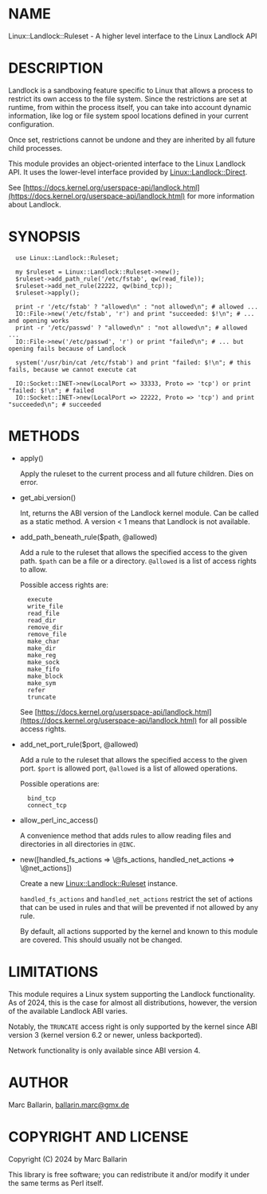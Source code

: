 # NAME

Linux::Landlock::Ruleset - A higher level interface to the Linux Landlock API

# DESCRIPTION

Landlock is a sandboxing feature specific to Linux that allows a process to
restrict its own access to the file system.
Since the restrictions are set at runtime, from within the process itself,
you can take into account dynamic information, like log or file system spool
locations defined in your current configuration.

Once set, restrictions cannot be undone and they are inherited by all future
child processes.

This module provides an object-oriented interface to the Linux Landlock API.
It uses the lower-level interface provided by [Linux::Landlock::Direct](https://metacpan.org/pod/Linux%3A%3ALandlock%3A%3ADirect).

See [https://docs.kernel.org/userspace-api/landlock.html](https://docs.kernel.org/userspace-api/landlock.html) for more information
about Landlock.

# SYNOPSIS

      use Linux::Landlock::Ruleset;

      my $ruleset = Linux::Landlock::Ruleset->new();
      $ruleset->add_path_rule('/etc/fstab', qw(read_file));
      $ruleset->add_net_rule(22222, qw(bind_tcp));
      $ruleset->apply();

      print -r '/etc/fstab' ? "allowed\n" : "not allowed\n"; # allowed ...
      IO::File->new('/etc/fstab', 'r') and print "succeeded: $!\n"; # ... and opening works
      print -r '/etc/passwd' ? "allowed\n" : "not allowed\n"; # allowed ...
      IO::File->new('/etc/passwd', 'r') or print "failed\n"; # ... but opening fails because of Landlock

      system('/usr/bin/cat /etc/fstab') and print "failed: $!\n"; # this fails, because we cannot execute cat

      IO::Socket::INET->new(LocalPort => 33333, Proto => 'tcp') or print "failed: $!\n"; # failed
      IO::Socket::INET->new(LocalPort => 22222, Proto => 'tcp') and print "succeeded\n"; # succeeded

# METHODS

- apply()

    Apply the ruleset to the current process and all future children. Dies on error.

- get\_abi\_version()

    Int, returns the ABI version of the Landlock kernel module. Can be called as a static method.
    A version < 1 means that Landlock is not available.

- add\_path\_beneath\_rule($path, @allowed)

    Add a rule to the ruleset that allows the specified access to the given path.
    `$path` can be a file or a directory. `@allowed` is a list of access rights to allow.

    Possible access rights are:

        execute
        write_file
        read_file
        read_dir
        remove_dir
        remove_file
        make_char
        make_dir
        make_reg
        make_sock
        make_fifo
        make_block
        make_sym
        refer
        truncate

    See  [https://docs.kernel.org/userspace-api/landlock.html](https://docs.kernel.org/userspace-api/landlock.html) for all possible access rights.

- add\_net\_port\_rule($port, @allowed)

    Add a rule to the ruleset that allows the specified access to the given port.
    `$port` is allowed port, `@allowed` is a list of allowed operations.

    Possible operations are:

        bind_tcp
        connect_tcp

- allow\_perl\_inc\_access()

    A convenience method that adds rules to allow reading files and directories in
    all directories in `@INC`.

- new(\[handled\_fs\_actions => \\@fs\_actions, handled\_net\_actions => \\@net\_actions\])

    Create a new [Linux::Landlock::Ruleset](https://metacpan.org/pod/Linux%3A%3ALandlock%3A%3ARuleset) instance.

    `handled_fs_actions` and `handled_net_actions` restrict the set of actions that
    can be used in rules and that will be prevented if not allowed by any rule.

    By default, all actions supported by the kernel and known to this module are covered.
    This should usually not be changed.

# LIMITATIONS

This module requires a Linux system supporting the Landlock functionality. As of
2024, this is the case for almost all distributions, however, the version of the
available Landlock ABI varies.

Notably, the `TRUNCATE` access right is only supported by the kernel since ABI
version 3 (kernel version 6.2 or newer, unless backported).

Network functionality is only available since ABI version 4.

# AUTHOR

Marc Ballarin, <ballarin.marc@gmx.de>

# COPYRIGHT AND LICENSE

Copyright (C) 2024 by Marc Ballarin

This library is free software; you can redistribute it and/or modify
it under the same terms as Perl itself.
